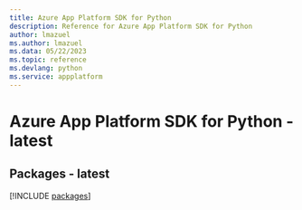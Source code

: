 ```yaml
---
title: Azure App Platform SDK for Python
description: Reference for Azure App Platform SDK for Python
author: lmazuel
ms.author: lmazuel
ms.data: 05/22/2023
ms.topic: reference
ms.devlang: python
ms.service: appplatform
---
```

# Azure App Platform SDK for Python - latest
## Packages - latest
[!INCLUDE [packages](app-platform-index.md)]